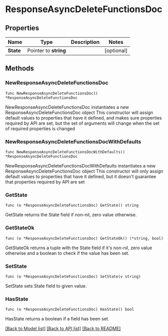 # ResponseAsyncDeleteFunctionsDoc

## Properties

Name | Type | Description | Notes
------------ | ------------- | ------------- | -------------
**State** | Pointer to **string** |  | [optional] 

## Methods

### NewResponseAsyncDeleteFunctionsDoc

`func NewResponseAsyncDeleteFunctionsDoc() *ResponseAsyncDeleteFunctionsDoc`

NewResponseAsyncDeleteFunctionsDoc instantiates a new ResponseAsyncDeleteFunctionsDoc object
This constructor will assign default values to properties that have it defined,
and makes sure properties required by API are set, but the set of arguments
will change when the set of required properties is changed

### NewResponseAsyncDeleteFunctionsDocWithDefaults

`func NewResponseAsyncDeleteFunctionsDocWithDefaults() *ResponseAsyncDeleteFunctionsDoc`

NewResponseAsyncDeleteFunctionsDocWithDefaults instantiates a new ResponseAsyncDeleteFunctionsDoc object
This constructor will only assign default values to properties that have it defined,
but it doesn't guarantee that properties required by API are set

### GetState

`func (o *ResponseAsyncDeleteFunctionsDoc) GetState() string`

GetState returns the State field if non-nil, zero value otherwise.

### GetStateOk

`func (o *ResponseAsyncDeleteFunctionsDoc) GetStateOk() (*string, bool)`

GetStateOk returns a tuple with the State field if it's non-nil, zero value otherwise
and a boolean to check if the value has been set.

### SetState

`func (o *ResponseAsyncDeleteFunctionsDoc) SetState(v string)`

SetState sets State field to given value.

### HasState

`func (o *ResponseAsyncDeleteFunctionsDoc) HasState() bool`

HasState returns a boolean if a field has been set.


[[Back to Model list]](../README.md#documentation-for-models) [[Back to API list]](../README.md#documentation-for-api-endpoints) [[Back to README]](../README.md)


